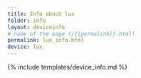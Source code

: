 ```yaml
---
title: Info about lux
folder: info
layout: deviceinfo
# name of the page (/{{permalink}}.html)
permalink: lux_info.html
device: lux
---
```

{% include templates/device_info.md %}
